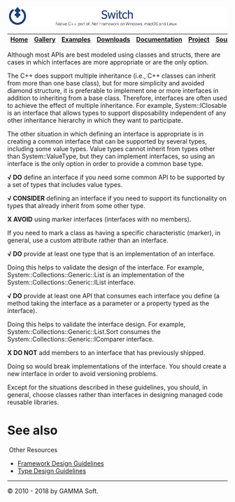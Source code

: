 ![Switch Header](Pictures/SwitchNativeC++port.png)

| [Home](Home.md) | [Gallery](Gallery.md) | [Examples](Examples.md) | [Downloads](Downloads.md) | [Documentation](Documentation.md) | [Project](https://sourceforge.net/projects/switchpro) | [Source](https://github.com/gammasoft71/switch) | [License](License.md) | [Contact](Contact.md) | [GAMMA Soft](https://gammasoft71.wixsite.com/gammasoft) |
|-----------------|-----------------------|-------------------------|-------------------------|-----------------------------------|-------------------------------------------------------|-------------------------------------------------|-----------------------|-----------------------|---------------------------------------------------------|

Although most APIs are best modeled using classes and structs, there are cases in which interfaces are more appropriate or are the only option.

The C++ does support multiple inheritance (i.e., C++ classes can inherit from more than one base class), but for more simplicity and avoided diamond structure, it is preferable to implement one or more interfaces in addition to inheriting from a base class. Therefore, interfaces are often used to achieve the effect of multiple inheritance. For example, System::IClosable is an interface that allows types to support disposability independent of any other inheritance hierarchy in which they want to participate.

The other situation in which defining an interface is appropriate is in creating a common interface that can be supported by several types, including some value types. Value types cannot inherit from types other than System::ValueType, but they can implement interfaces, so using an interface is the only option in order to provide a common base type.

**√ DO** define an interface if you need some common API to be supported by a set of types that includes value types.

**√ CONSIDER** defining an interface if you need to support its functionality on types that already inherit from some other type.

**X AVOID** using marker interfaces (interfaces with no members).

If you need to mark a class as having a specific characteristic (marker), in general, use a custom attribute rather than an interface.

**√ DO** provide at least one type that is an implementation of an interface.

Doing this helps to validate the design of the interface. For example, System::Collections::Generic::List <T> is an implementation of the System::Collections::Generic::IList <T> interface.

**√ DO** provide at least one API that consumes each interface you define (a method taking the interface as a parameter or a property typed as the interface).

Doing this helps to validate the interface design. For example, System::Collections::Generic::List<T>.Sort consumes the System::Collections::Generic::IComparer <T> interface.

**X DO NOT** add members to an interface that has previously shipped.

Doing so would break implementations of the interface. You should create a new interface in order to avoid versioning problems.

Except for the situations described in these guidelines, you should, in general, choose classes rather than interfaces in designing managed code reusable libraries.

# See also
​
Other Resources

* [Framework Design Guidelines](FrameworkDesignGuidelines.md)
* [Type Design Guidelines](TypeDesignGuidelines.md)

______________________________________________________________________________________________

© 2010 - 2018 by GAMMA Soft.
